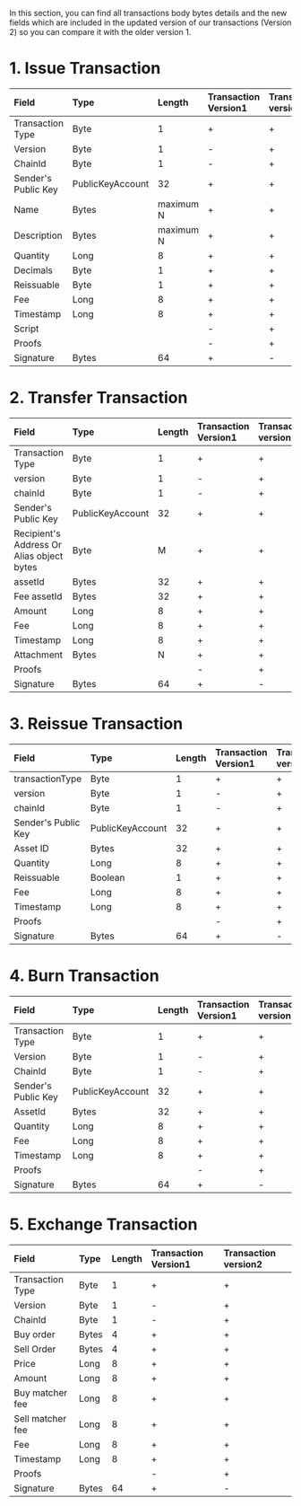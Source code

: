 In this section, you can find all transactions body bytes details and the new fields which are included in the updated version of our transactions \(Version 2\) so you can compare it with the older version 1.

# 1. Issue Transaction

| Field | Type | Length | Transaction Version1 | Transaction version2 |
| :--- | :--- | :--- | :--- | :--- |
| Transaction Type | Byte | 1 | + | + |
| Version | Byte | 1 | - | + |
| ChainId | Byte | 1 | - | + |
| Sender's Public Key | PublicKeyAccount | 32 | + | + |
| Name | Bytes | maximum N | + | + |
| Description | Bytes | maximum N | + | + |
| Quantity | Long | 8 | + | + |
| Decimals | Byte | 1 | + | + |
| Reissuable | Byte | 1 | + | + |
| Fee | Long | 8 | + | + |
| Timestamp | Long | 8 | + | + |
| Script |  |  | - | + |
| Proofs |  |  | - | + |
| Signature | Bytes | 64 | + | - |

# 2. Transfer Transaction

| Field | Type | Length | Transaction Version1 | Transaction version2 |
| :--- | :--- | :--- | :--- | :--- |
| Transaction Type | Byte | 1 | + | + |
| version | Byte | 1 | - | + |
| chainId | Byte | 1 | - | + |
| Sender's Public Key | PublicKeyAccount | 32 | + | + |
| Recipient's Address Or Alias object bytes | Byte | M | + | + |
| assetId | Bytes | 32 | + | + |
| Fee assetId | Bytes | 32 | + | + |
| Amount | Long | 8 | + | + |
| Fee | Long | 8 | + | + |
| Timestamp | Long | 8 | + | + |
| Attachment | Bytes | N | + | + |
| Proofs |  |  | - | + |
| Signature | Bytes | 64 | + | - |

# 3. Reissue Transaction

| Field | Type | Length | Transaction Version1 | Transaction version2 |
| :--- | :--- | :--- | :--- | :--- |
| transactionType | Byte | 1 | + | + |
| version | Byte | 1 | - | + |
| chainId | Byte | 1 | - | + |
| Sender's Public Key | PublicKeyAccount | 32 | + | + |
| Asset ID | Bytes | 32 | + | + |
| Quantity | Long | 8 | + | + |
| Reissuable | Boolean | 1 | + | + |
| Fee | Long | 8 | + | + |
| Timestamp | Long | 8 | + | + |
| Proofs |  |  | - | + |
| Signature | Bytes | 64 | + | - |

# 4. Burn Transaction

| Field | Type | Length | Transaction Version1 | Transaction version2 |
| :--- | :--- | :--- | :--- | :--- |
| Transaction Type | Byte | 1 | + | + |
| Version | Byte | 1 | - | + |
| ChainId | Byte | 1 | - | + |
| Sender's Public Key | PublicKeyAccount | 32 | + | + |
| AssetId | Bytes | 32 | + | + |
| Quantity | Long | 8 | + | + |
| Fee | Long | 8 | + | + |
| Timestamp | Long | 8 | + | + |
| Proofs |  |  | - | + |
| Signature | Bytes | 64 | + | - |

# 5. Exchange Transaction

| Field | Type | Length | Transaction Version1 | Transaction version2 |
| :--- | :--- | :--- | :--- | :--- |
| Transaction Type | Byte | 1 | + | + |
| Version | Byte | 1 | - | + |
| ChainId | Byte | 1 | - | + |
| Buy order | Bytes | 4 | + | + |
| Sell Order | Bytes | 4 | + | + |
| Price | Long | 8 | + | + |
| Amount | Long  | 8 | + | + |
| Buy matcher fee | Long | 8 | + | + |
| Sell matcher fee | Long | 8 | + | + |
| Fee | Long | 8 | + | + |
| Timestamp | Long | 8 | + | + |
| Proofs |  |  | - | + |
| Signature | Bytes | 64 | + | - |



